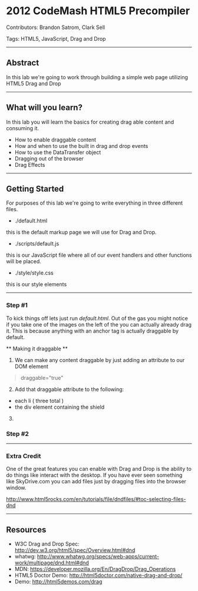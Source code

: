 # 2012 CodeMash HTML5 Precompiler
Contributors: Brandon Satrom, Clark Sell

Tags: HTML5, JavaScript, Drag and Drop

- - -
## Abstract

In this lab we're going to work through building a simple web page utilizing HTML5 Drag and Drop

- - -
## What will you learn?

In this lab you will learn the basics for creating drag able content and consuming it.

* How to enable draggable content
* How and when to use the built in drag and drop events
* How to use the DataTransfer object
* Dragging out of the browser
* Drag Effects

- - - 
## Getting Started

For purposes of this lab we're going to write everything in three different files.

* ./default.html

this is the default markup page we will use for Drag and Drop.

* ./scripts/default.js

this is our JavaScript file where all of our event handlers and other functions will be placed.

* ./style/style.css

this is our style elements

- - - 
### Step #1

To kick things off lets just run *default.html*. Out of the gas you might notice if you take one of the images on the left of the you can actually already drag it. This is because anything with an anchor tag is actually draggable by default.

** Making it draggable **

1. We can make any content draggable by just adding an attribute to our DOM element
>	draggable="true"
2. Add that draggable attribute to the following:
* each li ( three total )
* the div element containing the shield
3. 


### Step #2



---
### Extra Credit

One of the great features you can enable with Drag and Drop is the ability to do things like interact with the desktop. If you have ever seen something like SkyDrive.com you can add files just by dragging files into the browser window. 

http://www.html5rocks.com/en/tutorials/file/dndfiles/#toc-selecting-files-dnd

- - -
## Resources

* W3C Drag and Drop Spec: http://dev.w3.org/html5/spec/Overview.html#dnd
* whatwg: http://www.whatwg.org/specs/web-apps/current-work/multipage/dnd.html#dnd
* MDN: https://developer.mozilla.org/En/DragDrop/Drag_Operations
* HTML5 Doctor Demo: http://html5doctor.com/native-drag-and-drop/
* Demo: http://html5demos.com/drag
 

